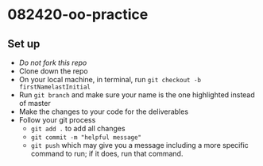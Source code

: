 # 082420-oo-practice

## Set up
- *Do not fork this repo*
- Clone down the repo
- On your local machine, in terminal, run `git checkout -b firstNamelastInitial`
- Run `git branch` and make sure your name is the one highlighted instead of master
- Make the changes to your code for the deliverables
- Follow your git process
    - `git add .` to add all changes
    - `git commit -m "helpful message"`
    - `git push` which may give you a message including a more specific command to run; if it does, run that command. 
